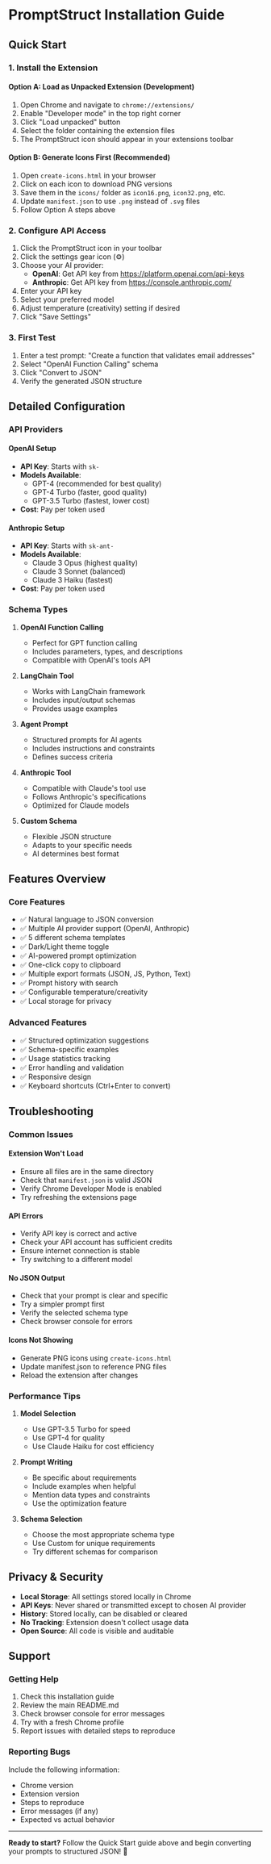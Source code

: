 # PromptStruct Installation Guide

## Quick Start

### 1. Install the Extension

#### Option A: Load as Unpacked Extension (Development)
1. Open Chrome and navigate to `chrome://extensions/`
2. Enable "Developer mode" in the top right corner
3. Click "Load unpacked" button
4. Select the folder containing the extension files
5. The PromptStruct icon should appear in your extensions toolbar

#### Option B: Generate Icons First (Recommended)
1. Open `create-icons.html` in your browser
2. Click on each icon to download PNG versions
3. Save them in the `icons/` folder as `icon16.png`, `icon32.png`, etc.
4. Update `manifest.json` to use `.png` instead of `.svg` files
5. Follow Option A steps above

### 2. Configure API Access

1. Click the PromptStruct icon in your toolbar
2. Click the settings gear icon (⚙️)
3. Choose your AI provider:
   - **OpenAI**: Get API key from https://platform.openai.com/api-keys
   - **Anthropic**: Get API key from https://console.anthropic.com/
4. Enter your API key
5. Select your preferred model
6. Adjust temperature (creativity) setting if desired
7. Click "Save Settings"

### 3. First Test

1. Enter a test prompt: "Create a function that validates email addresses"
2. Select "OpenAI Function Calling" schema
3. Click "Convert to JSON"
4. Verify the generated JSON structure

## Detailed Configuration

### API Providers

#### OpenAI Setup
- **API Key**: Starts with `sk-`
- **Models Available**: 
  - GPT-4 (recommended for best quality)
  - GPT-4 Turbo (faster, good quality)
  - GPT-3.5 Turbo (fastest, lower cost)
- **Cost**: Pay per token used

#### Anthropic Setup
- **API Key**: Starts with `sk-ant-`
- **Models Available**:
  - Claude 3 Opus (highest quality)
  - Claude 3 Sonnet (balanced)
  - Claude 3 Haiku (fastest)
- **Cost**: Pay per token used

### Schema Types

1. **OpenAI Function Calling**
   - Perfect for GPT function calling
   - Includes parameters, types, and descriptions
   - Compatible with OpenAI's tools API

2. **LangChain Tool**
   - Works with LangChain framework
   - Includes input/output schemas
   - Provides usage examples

3. **Agent Prompt**
   - Structured prompts for AI agents
   - Includes instructions and constraints
   - Defines success criteria

4. **Anthropic Tool**
   - Compatible with Claude's tool use
   - Follows Anthropic's specifications
   - Optimized for Claude models

5. **Custom Schema**
   - Flexible JSON structure
   - Adapts to your specific needs
   - AI determines best format

## Features Overview

### Core Features
- ✅ Natural language to JSON conversion
- ✅ Multiple AI provider support (OpenAI, Anthropic)
- ✅ 5 different schema templates
- ✅ Dark/Light theme toggle
- ✅ AI-powered prompt optimization
- ✅ One-click copy to clipboard
- ✅ Multiple export formats (JSON, JS, Python, Text)
- ✅ Prompt history with search
- ✅ Configurable temperature/creativity
- ✅ Local storage for privacy

### Advanced Features
- ✅ Structured optimization suggestions
- ✅ Schema-specific examples
- ✅ Usage statistics tracking
- ✅ Error handling and validation
- ✅ Responsive design
- ✅ Keyboard shortcuts (Ctrl+Enter to convert)

## Troubleshooting

### Common Issues

#### Extension Won't Load
- Ensure all files are in the same directory
- Check that `manifest.json` is valid JSON
- Verify Chrome Developer Mode is enabled
- Try refreshing the extensions page

#### API Errors
- Verify API key is correct and active
- Check your API account has sufficient credits
- Ensure internet connection is stable
- Try switching to a different model

#### No JSON Output
- Check that your prompt is clear and specific
- Try a simpler prompt first
- Verify the selected schema type
- Check browser console for errors

#### Icons Not Showing
- Generate PNG icons using `create-icons.html`
- Update manifest.json to reference PNG files
- Reload the extension after changes

### Performance Tips

1. **Model Selection**
   - Use GPT-3.5 Turbo for speed
   - Use GPT-4 for quality
   - Use Claude Haiku for cost efficiency

2. **Prompt Writing**
   - Be specific about requirements
   - Include examples when helpful
   - Mention data types and constraints
   - Use the optimization feature

3. **Schema Selection**
   - Choose the most appropriate schema type
   - Use Custom for unique requirements
   - Try different schemas for comparison

## Privacy & Security

- **Local Storage**: All settings stored locally in Chrome
- **API Keys**: Never shared or transmitted except to chosen AI provider
- **History**: Stored locally, can be disabled or cleared
- **No Tracking**: Extension doesn't collect usage data
- **Open Source**: All code is visible and auditable

## Support

### Getting Help
1. Check this installation guide
2. Review the main README.md
3. Check browser console for error messages
4. Try with a fresh Chrome profile
5. Report issues with detailed steps to reproduce

### Reporting Bugs
Include the following information:
- Chrome version
- Extension version
- Steps to reproduce
- Error messages (if any)
- Expected vs actual behavior

---

**Ready to start?** Follow the Quick Start guide above and begin converting your prompts to structured JSON! 🚀
